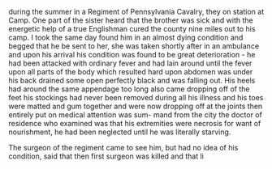 during the summer in a Regiment of Pennsylvania Cavalry, they on station at Camp. One part of the
sister heard that the brother was sick and with the energetic help of a true Englishman cured
the county nine miles out to his camp. I took the same day found him in an almost dying
condition and begged that he be sent to
her, she was taken shortly after in an ambulance
and upon his arrival his condition was found to
be great deterioration - he had been attacked
with ordinary fever and had lain around
until the fever upon all parts of the body which
resulted hard upon abdomen was under his back
drained some open perfectly black and was falling
out. His heels had around the same appendage
too long also came dropping off of the feet
his stockings had never been removed during
all his illness and his toes were matted and gum
together and were now dropping off at the joints
then entirely put on medical attention was sum-
mand from the city the doctor of residence
who examined was that his extremities were
necrosis for want of nourishment, he had
been neglected until he was literally starving.

The surgeon of the regiment came to see him, but
had no idea of his condition, said that
then first surgeon was killed and that li